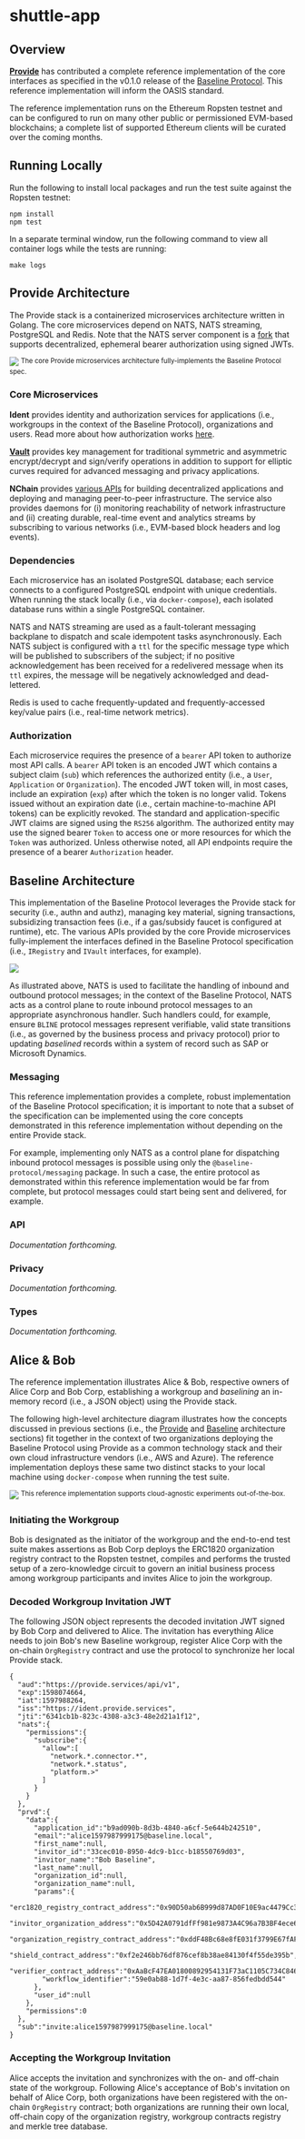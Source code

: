 # shuttle-app

## Overview

[**Provide**](https://provide.services/) has contributed a complete reference implementation of the core interfaces as specified in the v0.1.0 release of the [Baseline Protocol](https://baseline-protocol.org/). This reference implementation will inform the OASIS standard.

The reference implementation runs on the Ethereum Ropsten testnet and can be configured to run on many other public or permissioned EVM-based blockchains; a complete list of supported Ethereum clients will be curated over the coming months.

## Running Locally

Run the following to install local packages and run the test suite against the Ropsten testnet:

```
npm install
npm test
```

In a separate terminal window, run the following command to view all container logs while the tests are running:

```
make logs
```

## Provide Architecture

‌The Provide stack is a containerized microservices architecture written in Golang. The core microservices depend on NATS, NATS streaming, PostgreSQL and Redis. Note that the NATS server component is a [fork](https://github.com/kthomas/nats-server) that supports decentralized, ephemeral bearer authorization using signed JWTs.

![](https://gblobscdn.gitbook.com/assets%2F-MBA_rcUTy5_dw26I_Hw%2F-MFBjZgx01uyHt7tN0Em%2F-MFBjbrOKLq2F69PGZ9k%2Fprovide-platform.png?alt=media&token=cbe4dbf9-56e5-4311-9e2b-73130595d2bd)
<sup>The core Provide microservices architecture fully-implements the Baseline Protocol spec.</sup>

### Core Microservices

**Ident** provides identity and authorization services for applications (i.e., workgroups in the context of the Baseline Protocol), organizations and users. Read more about how authorization works [here](/@provide/s/shuttle/baseline/reference-implementation#authorization).

[**Vault**](https://docs.provide.services/vault) provides key management for traditional symmetric and asymmetric encrypt/decrypt and sign/verify operations in addition to support for elliptic curves required for advanced messaging and privacy applications.

**NChain** provides [various APIs](https://docs.provide.services/api/container-runtime/orchestration) for building decentralized applications and deploying and managing peer-to-peer infrastructure. The service also provides daemons for (i) monitoring reachability of network infrastructure and (ii) creating durable, real-time event and analytics streams by subscribing to various networks (i.e., EVM-based block headers and log events).

### Dependencies

‌Each microservice has an isolated PostgreSQL database; each service connects to a configured PostgreSQL endpoint with unique credentials. When running the stack locally (i.e., via `docker-compose`), each isolated database runs within a single PostgreSQL container.

NATS and NATS streaming are used as a fault-tolerant messaging backplane to dispatch and scale idempotent tasks asynchronously. Each NATS subject is configured with a `ttl` for the specific message type which will be published to subscribers of the subject; if no positive acknowledgement has been received for a redelivered message when its `ttl` expires, the message will be negatively acknowledged and dead-lettered.

Redis is used to cache frequently-updated and frequently-accessed key/value pairs (i.e., real-time network metrics).

### Authorization

Each microservice requires the presence of a `bearer` API token to authorize most API calls. A `bearer` API token is an encoded JWT which contains a subject claim (`sub`) which references the authorized entity (i.e., a `User`, `Application` or `Organization`). The encoded JWT token will, in most cases, include an expiration (`exp`) after which the token is no longer valid. Tokens issued without an expiration date (i.e., certain machine-to-machine API tokens) can be explicitly revoked. The standard and application-specific JWT claims are signed using the `RS256` algorithm. The authorized entity may use the signed bearer `Token` to access one or more resources for which the `Token` was authorized. Unless otherwise noted, all API endpoints require the presence of a bearer `Authorization` header.

## Baseline Architecture

This implementation of the Baseline Protocol leverages the Provide stack for security (i.e., authn and authz), managing key material, signing transactions, subsidizing transaction fees  (i.e., if a gas/subsidy faucet is configured at runtime), etc. The various APIs provided by the core Provide microservices fully-implement the interfaces defined in the Baseline Protocol specification (i.e., `IRegistry` and `IVault` interfaces, for example).

![](https://gblobscdn.gitbook.com/assets%2F-MBA_rcUTy5_dw26I_Hw%2F-MFEky36z84VRzzAjcR7%2F-MFElMJLPxwJiW6Xfj8d%2Fprovide-platform-baseline-protocol-architecture.png?alt=media&token=0ab0ed1f-4ca3-4e68-8c63-45f4ec4b99b3)

‌As illustrated above, NATS is used to facilitate the handling of inbound and outbound protocol messages; in the context of the Baseline Protocol, NATS acts as a control plane to route inbound protocol messages to an appropriate asynchronous handler. Such handlers could, for example, ensure `BLINE` protocol messages represent verifiable, valid state transitions (i.e., as governed by the business process and privacy protocol) prior to updating _baselined_ records within a system of record such as SAP or Microsoft Dynamics.

### Messaging

This reference implementation provides a complete, robust implementation of the Baseline Protocol specification; it is important to note that a subset of the specification can be implemented using the core concepts demonstrated in this reference implementation without depending on the entire Provide stack.

For example, implementing only NATS as a control plane for dispatching inbound protocol messages is possible using only the `@baseline-protocol/messaging` package. In such a case, the entire protocol as demonstrated within this reference implementation would be far from complete, but protocol messages could start being sent and delivered, for example.

### API

_Documentation forthcoming._

### Privacy

_Documentation forthcoming._

### Types

_Documentation forthcoming._

## Alice & Bob

The reference implementation illustrates Alice & Bob, respective owners of Alice Corp and Bob Corp, establishing a workgroup and _baselining_ an in-memory record (i.e., a JSON object) using the Provide stack.

The following high-level architecture diagram illustrates how the concepts discussed in previous sections (i.e., the [Provide](/@provide/s/shuttle/baseline/reference-implementation#provide-architecture) and [Baseline](/@provide/s/shuttle/baseline/reference-implementation#baseline-architecture) architecture sections) fit together in the context of two organizations deploying the Baseline Protocol using Provide as a common technology stack and their own cloud infrastructure vendors (i.e., AWS and Azure). The reference implementation deploys these same two distinct stacks to your local machine using `docker-compose` when running the test suite.

![](https://gblobscdn.gitbook.com/assets%2F-MBA_rcUTy5_dw26I_Hw%2F-MFEzy6Xs7Zt3tNSl0ZR%2F-MFF14bT8o62oCH1Hefc%2Fimage.png?alt=media&token=cb1c432e-3025-4f57-99ba-64a2d7e59b2d)
<sup>This reference implementation supports cloud-agnostic experiments out-of-the-box.</sup>

### Initiating the Workgroup

Bob is designated as the initiator of the workgroup and the end-to-end test suite makes assertions as Bob Corp deploys the ERC1820 organization registry contract to the Ropsten testnet, compiles and performs the trusted setup of a zero-knowledge circuit to govern an initial business process among workgroup participants and invites Alice to join the workgroup.

### Decoded Workgroup Invitation JWT

The following JSON object represents the decoded invitation JWT signed by Bob Corp and delivered to Alice. The invitation has everything Alice needs to join Bob's new Baseline workgroup, register Alice Corp with the on-chain `OrgRegistry` contract and use the protocol to synchronize her local Provide stack.

```
{
  "aud":"https://provide.services/api/v1",
  "exp":1598074664,
  "iat":1597988264,
  "iss":"https://ident.provide.services",
  "jti":"6341cb1b-823c-4308-a3c3-48e2d21a1f12",
  "nats":{
    "permissions":{
      "subscribe":{
        "allow":[
          "network.*.connector.*",
          "network.*.status",
          "platform.>"
        ]
      }
    }
  },
  "prvd":{
    "data":{
      "application_id":"b9ad090b-8d3b-4840-a6cf-5e644b242510",
      "email":"alice1597987999175@baseline.local",
      "first_name":null,
      "invitor_id":"33cec010-8950-4dc9-b1cc-b18550769d03",
      "invitor_name":"Bob Baseline",
      "last_name":null,
      "organization_id":null,
      "organization_name":null,
      "params":{
        "erc1820_registry_contract_address":"0x90D50ab6B999d87AD0F10E9ac4479Cc3faa95FF7",
        "invitor_organization_address":"0x5D42A0791dfFf981e9873A4C96a7B3BF4ece6095",
        "organization_registry_contract_address":"0xddF48Bc68e8fE031f3799E67fAF412aD43e3Af78",
        "shield_contract_address":"0xf2e246bb76df876cef8b38ae84130f4f55de395b",
        "verifier_contract_address":"0xAaBcF47EA01800892954131F73aC1105C734C846",
        "workflow_identifier":"59e0ab88-1d7f-4e3c-aa87-856fedbdd544"
      },
      "user_id":null
    },
    "permissions":0
  },
  "sub":"invite:alice1597987999175@baseline.local"
}
```

### Accepting the Workgroup Invitation

‌Alice accepts the invitation and synchronizes with the on- and off-chain state of the workgroup. Following Alice's acceptance of Bob's invitation on behalf of Alice Corp, both organizations have been registered with the on-chain `OrgRegistry` contract; both organizations are running their own local, off-chain copy of the organization registry, workgroup contracts registry and merkle tree database.
